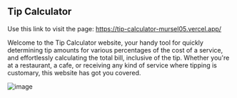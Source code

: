 ## Tip Calculator

Use this link to visit the page: https://tip-calculator-mursel05.vercel.app/

Welcome to the Tip Calculator website, your handy tool for quickly determining tip amounts for various percentages of the cost of a service, and effortlessly calculating the total bill, inclusive of the tip. Whether you're at a restaurant, a cafe, or receiving any kind of service where tipping is customary, this website has got you covered.


![image](https://github.com/Mursel05/Tip-Calculator/assets/134983247/e7c0e755-347b-4491-98f7-3fb2efeb6e15)

